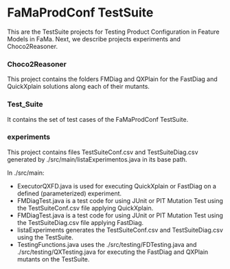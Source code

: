 # FaMaProdConf TestSuite

This are the TestSuite projects for Testing Product Configuration in Feature Models in FaMa. Next, we describe projects experiments and Choco2Reasoner.


### Choco2Reasoner

This project contains the folders FMDiag and QXPlain for the FastDiag and QuickXplain solutions along each of their mutants.

### Test_Suite

It contains the set of test cases of the FaMaProdConf TestSuite.

### experiments

This project contains files TestSuiteConf.csv and TestSuiteDiag.csv generated by ./src/main/listaExperimentos.java in its base path.

In ./src/main: 
* ExecutorQXFD.java is used for executing QuickXplain or FastDiag on a defined (parameterized) experiment. 
* FMDiagTest.java is a test code for using JUnit or PIT Mutation Test using the TestSuiteConf.csv file applying QuickXplain.
* FMDiagTest.java is a test code for using JUnit or PIT Mutation Test using the TestSuiteDiag.csv file applying FastDiag.
* listaExperiments generates the TestSuiteConf.csv and TestSuiteDiag.csv using the TestSuite.
* TestingFunctions.java uses the ./src/testing/FDTesting.java and ./src/testing/QXTesting.java for executing the FastDiag and QXPlain mutants on the TestSuite.
